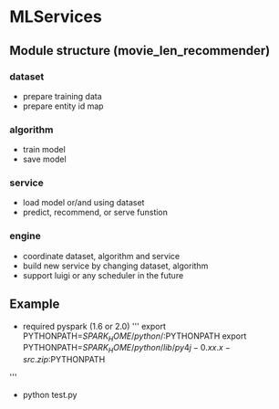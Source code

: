 # MLServices

## Module structure (movie_len_recommender)
### dataset
* prepare training data
* prepare entity id map

### algorithm
* train model
* save model

### service
* load model or/and using dataset
* predict, recommend, or serve funstion

### engine
* coordinate dataset, algorithm and service
* build new service by changing dataset, algorithm
* support luigi or any scheduler in the future

## Example
* required pyspark (1.6 or 2.0)
'''
export PYTHONPATH=$SPARK_HOME/python/:$PYTHONPATH
export PYTHONPATH=$SPARK_HOME/python/lib/py4j-0.xx.x-src.zip:$PYTHONPATH

'''
* python test.py
